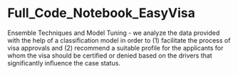 # Full_Code_Notebook_EasyVisa
Ensemble Techniques and Model Tuning - we analyze the data provided with the help of a classification model in order to (1) facilitate the process of visa approvals and (2) recommend a suitable profile for the applicants for whom the visa should be certified or denied based on the drivers that significantly influence the case status.
